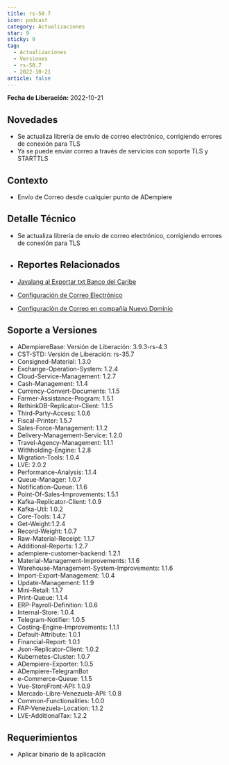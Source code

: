 ```yaml
---
title: rs-50.7
icon: podcast
category: Actualizaciones
star: 9
sticky: 9
tag:
  - Actualizaciones
  - Versiones
  - rs-50.7
  - 2022-10-21
article: false
---
```


**Fecha de Liberación:** 2022-10-21

## Novedades

- Se actualiza librería de envío de correo electrónico, corrigiendo errores de conexión para TLS
- Ya se puede enviar correo a través de servicios con soporte TLS y STARTTLS

## Contexto

- Envío de Correo desde cualquier punto de ADempiere

## Detalle Técnico

  - Se actualiza librería de envío de correo electrónico, corrigiendo errores de conexión para TLS

- ## Reportes Relacionados

- [Javalang al Exportar txt Banco del Caribe](https://github.com/erpcya/Control-PROSEIN/issues/295)

- [Configuración de Correo Electrónico](https://stackoverflow.com/questions/36590597/unable-to-send-mail-javax-net-ssl-sslexception-unrecognized-ssl-message-plai)

- [Configuraciòn de Correo en compañía Nuevo Dominio](https://github.com/erpcya/Control-FPLE/issues/336)


## Soporte a Versiones

- ADempiereBase: Versión de Liberación: 3.9.3-rs-4.3
- CST-STD: Versión de Liberación: rs-35.7
- Consigned-Material: 1.3.0
- Exchange-Operation-System: 1.2.4
- Cloud-Service-Management: 1.2.7
- Cash-Management: 1.1.4
- Currency-Convert-Documents: 1.1.5
- Farmer-Assistance-Program: 1.5.1
- RethinkDB-Replicator-Client: 1.1.5
- Third-Party-Access: 1.0.6
- Fiscal-Printer: 1.5.7
- Sales-Force-Management: 1.1.2
- Delivery-Management-Service: 1.2.0
- Travel-Agency-Management: 1.1.1
- Withholding-Engine: 1.2.8
- Migration-Tools: 1.0.4
- LVE: 2.0.2
- Performance-Analysis: 1.1.4
- Queue-Manager: 1.0.7
- Notification-Queue: 1.1.6
- Point-Of-Sales-Improvements: 1.5.1
- Kafka-Replicator-Client: 1.0.9
- Kafka-Util: 1.0.2
- Core-Tools: 1.4.7
- Get-Weight:1.2.4
- Record-Weight: 1.0.7
- Raw-Material-Receipt: 1.1.7
- Additional-Reports: 1.2.7
- adempiere-customer-backend: 1.2.1
- Material-Management-Improvements: 1.1.6
- Warehouse-Management-System-Improvements: 1.1.6
- Import-Export-Management: 1.0.4
- Update-Management: 1.1.9
- Mini-Retail: 1.1.7
- Print-Queue: 1.1.4
- ERP-Payroll-Definition: 1.0.6
- Internal-Store: 1.0.4
- Telegram-Notifier: 1.0.5
- Costing-Engine-Improvements: 1.1.1
- Default-Attribute: 1.0.1
- Financial-Report: 1.0.1
- Json-Replicator-Client: 1.0.2
- Kubernetes-Cluster: 1.0.7
- ADempiere-Exporter: 1.0.5
- ADempiere-TelegramBot
- e-Commerce-Queue: 1.1.5
- Vue-StoreFront-API: 1.0.9
- Mercado-Libre-Venezuela-API: 1.0.8
- Common-Functionalities: 1.0.0
- FAP-Venezuela-Location: 1.1.2
- LVE-AdditionalTax: 1.2.2
## Requerimientos

- Aplicar binario de la aplicación